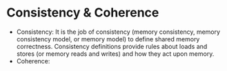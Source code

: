 # Consistency & Coherence

- Consistency: It is the job of consistency (memory consistency, memory consistency model, or memory
model) to define shared memory correctness. Consistency definitions provide rules about loads and
stores (or memory reads and writes) and how they act upon memory.
- Coherence: